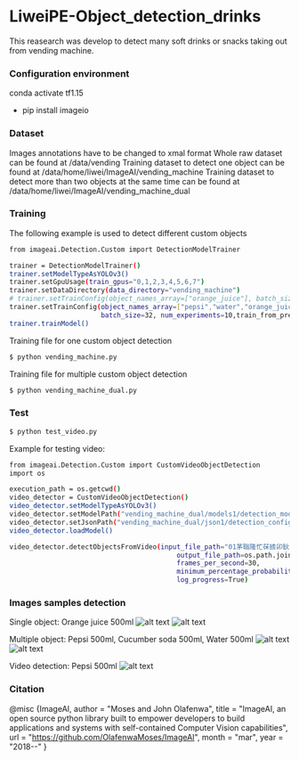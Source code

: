 # LiweiPE-Object_detection_drinks
This reasearch was develop to detect many soft drinks or snacks taking out from vending machine.

### Configuration environment

conda activate tf1.15
* pip install imageio
### Dataset
Images annotations have to be changed to xmal format
Whole raw dataset can be found at /data/vending
Training dataset to detect one object can be found at /data/home/liwei/ImageAI/vending_machine
Training dataset to detect more than two objects at the same time can be found at /data/home/liwei/ImageAI/vending_machine_dual

### Training
The following example is used to detect different custom objects

```sh
from imageai.Detection.Custom import DetectionModelTrainer

trainer = DetectionModelTrainer()
trainer.setModelTypeAsYOLOv3()
trainer.setGpuUsage(train_gpus="0,1,2,3,4,5,6,7")
trainer.setDataDirectory(data_directory="vending_machine")
# trainer.setTrainConfig(object_names_array=["orange_juice"], batch_size=8, num_experiments=10,train_from_pretrained_model="pretrained-yolov3.h5")
trainer.setTrainConfig(object_names_array=["pepsi","water","orange_juice","cucumber_soda","C100_juice","pepsi_330","HongNiu","Wangzi_milk","Wanglaoji","Beibingyang","Asamu_milktea","Harbin_beer","Kangshifu_juice","Maidong_lime","Dongfang_greentea"],
                       batch_size=32, num_experiments=10,train_from_pretrained_model="vending_machine/models_all_25-11/detection_model-ex-010--loss-0007.615.h5")
trainer.trainModel()
```

Training file for one custom object detection

```sh
$ python vending_machine.py
```
Training file for multiple custom object detection

```sh
$ python vending_machine_dual.py
```
### Test
```sh
$ python test_video.py
```
Example for testing video:
```sh
from imageai.Detection.Custom import CustomVideoObjectDetection
import os

execution_path = os.getcwd()
video_detector = CustomVideoObjectDetection()
video_detector.setModelTypeAsYOLOv3()
video_detector.setModelPath("vending_machine_dual/models1/detection_model-ex-039--loss-0011.630.h5")
video_detector.setJsonPath("vending_machine_dual/json1/detection_config.json")
video_detector.loadModel()

video_detector.detectObjectsFromVideo(input_file_path="01茅聬隆忙茠掳卯鈥斉犆┞惵ヂ徛ッ溍┞嶁劉卯藛鈩⒚?00氓搂拢卯鈥毬⒚ヂ磁?忙聬麓氓鲁掳莽卢鈧┞嵟捗モ€樎モ€⒙好宦?颅忙麓漏氓搂艩?00氓搂拢卯鈥毬⒚ヂ磁捗┞嶁劉氓鈥︹€γ€?avi",
                                          output_file_path=os.path.join(execution_path, "pepsi_kangshifu%"),
                                          frames_per_second=30,
                                          minimum_percentage_probability=50,
                                          log_progress=True)
```
### Images samples detection

Single object: Orange juice 500ml
![alt text](https://github.com/LiweiPE/Object_detection_drinks/blob/main/Images_detected/orange_juice.jpg)
![alt text](https://github.com/LiweiPE/Object_detection_drinks/blob/main/Images_detected/orange_juice_detected.jpg)


Multiple object: Pepsi 500ml, Cucumber soda 500ml, Water 500ml
![alt text](https://github.com/LiweiPE/Object_detection_drinks/blob/main/Images_detected/multiple_test.jpg)
![alt text](https://github.com/LiweiPE/Object_detection_drinks/blob/main/Images_detected/multiple_test_detection.jpg)

Video detection: Pepsi 500ml
![alt text](https://github.com/LiweiPE/Object_detection_drinks/blob/main/pepsi500ml.gif)

### Citation
@misc {ImageAI,
    author = "Moses and John Olafenwa",
    title  = "ImageAI, an open source python library built to empower developers to build applications and systems  with self-contained Computer Vision capabilities",
    url    = "https://github.com/OlafenwaMoses/ImageAI",
    month  = "mar",
    year   = "2018--"
}
